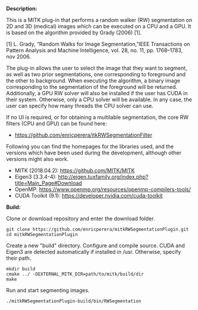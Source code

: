 
**Description:** 

  This is a MITK plug-in that performs a random walker (RW) segmentation on 
  2D and 3D (medical) images which can be executed on a CPU and a GPU.
  It is based on the algorithm provided by Grady (2006) [1]. 

  [1] L. Grady, “Random Walks for Image Segmentation,”IEEE 
      Transactions on Pattern Analysis and Machine Intelligence, 
      vol. 28, no. 11, pp. 1768–1783, nov 2006.

  The plug-in allows the user to select the image that they want to segment,
  as well as two prior segmentations, one corresponding to foreground and
  the other to background. When executing the algorithm, a binary image
  corresponding to the segmentation of the foreground will be returned.
  Additionally, a GPU RW solver will also be installed if the user has
  CUDA in their system. Otherwise, only a CPU solver will be available.
  In any case, the user can specify how many threads the CPU solver can 
  use.

  If no UI is required, or for obtaining a multilable segmentation, the
  core RW filters (CPU and GPU) can be found here:

  - https://github.com/enricperera/itkRWSegmentationFilter

  Following you can find the homepages for the libraries used, and the versions which have been used during the development, although other versions might also work.

  - MITK (2018.04.2): https://github.com/MITK/MITK
  - Eigen3 (3.3.4-4): http://eigen.tuxfamily.org/index.php?title=Main_Page#Download
  - OpenMP: https://www.openmp.org/resources/openmp-compilers-tools/
  - CUDA Toolkit (9.1): https://developer.nvidia.com/cuda-toolkit 


**Build:**

  Clone or download repository and enter the download folder.

    git clone https://github.com/enricperera/mitkRWSegmentationPlugin.git
    cd mitkRWSegmentationPlugin

  Create a new "build" directory. Configure and compile source. CUDA and Eigen3 are detected automatically if installed in /usr. Otherwise, specify their path.

    mkdir build
    cmake ../ -DEXTERNAL_MITK_DIR=path/to/mitk/build/dir
    make

  Run and start segmenting images.

    ./mitkRWSegmentationPlugin-build/bin/RWSegmentation
